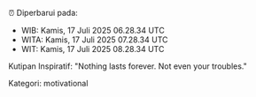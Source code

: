 ⏰ Diperbarui pada:
- WIB: Kamis, 17 Juli 2025 06.28.34 UTC
- WITA: Kamis, 17 Juli 2025 07.28.34 UTC
- WIT: Kamis, 17 Juli 2025 08.28.34 UTC

Kutipan Inspiratif:
"Nothing lasts forever. Not even your troubles."


Kategori: motivational

